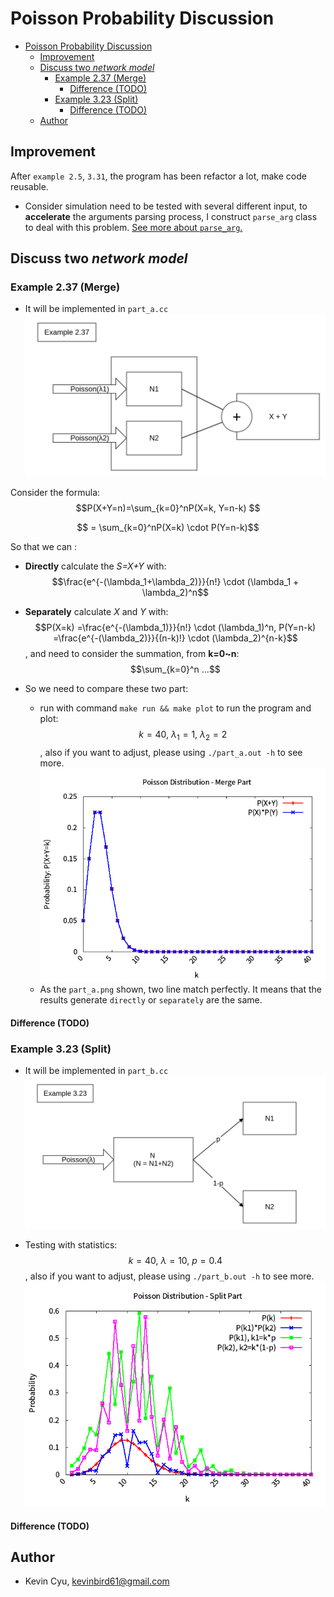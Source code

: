 # Poisson Probability Discussion

<!-- TOC -->

- [Poisson Probability Discussion](#poisson-probability-discussion)
    - [Improvement](#improvement)
    - [Discuss two *network model*](#discuss-two-network-model)
        - [Example 2.37 (Merge)](#example-237-merge)
            - [Difference (TODO)](#difference-todo)
        - [Example 3.23 (Split)](#example-323-split)
            - [Difference (TODO)](#difference-todo)
    - [Author](#author)

<!-- /TOC -->

## Improvement 

After `example 2.5`, `3.31`, the program has been refactor a lot, make code reusable.

* Consider simulation need to be tested with several different input, to **accelerate** the arguments parsing process, I construct `parse_arg` class to deal with this problem. [See more about `parse_arg`.](../utils/README.md#parse_arg)

## Discuss two *network model*

### Example 2.37 (Merge)
* It will be implemented in `part_a.cc`
![](../res/example2_37.png)

Consider the formula: $$P(X+Y=n)=\sum_{k=0}^nP(X=k, Y=n-k)   $$

$$ = \sum_{k=0}^nP(X=k) \cdot P(Y=n-k)$$

So that we can :

* **Directly** calculate the *S=X+Y* with: $$\frac{e^{-(\lambda_1+\lambda_2)}}{n!} \cdot (\lambda_1 + \lambda_2)^n$$

* **Separately** calculate *X* and *Y* with: $$P(X=k) =\frac{e^{-(\lambda_1)}}{n!} \cdot (\lambda_1)^n, P(Y=n-k) =\frac{e^{-(\lambda_2)}}{(n-k)!} \cdot (\lambda_2)^{n-k}$$, and need to consider the summation, from **k=0~n**: $$\sum_{k=0}^n ...$$

* So we need to compare these two part:
    * run with command `make run && make plot` to run the program and plot: $$k=40,\ \lambda_1=1,\ \lambda_2=2$$, also if you want to adjust, please using `./part_a.out -h` to see more.
    ![](part_a.png)
    * As the `part_a.png` shown, two line match perfectly. It means that the results generate `directly` or `separately` are the same.

#### Difference (TODO)


### Example 3.23 (Split)
* It will be implemented in `part_b.cc`
![](../res/example3_23.png)

* Testing with statistics: $$k=40,\ \lambda=10,\ p=0.4$$, also if you want to adjust, please using `./part_b.out -h` to see more.
![](part_b.png)

#### Difference (TODO)

## Author 

* Kevin Cyu, kevinbird61@gmail.com